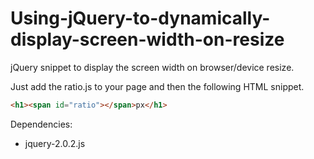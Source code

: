 # Using-jQuery-to-dynamically-display-screen-width-on-resize

jQuery snippet to display the screen width on browser/device resize.

Just add the ratio.js to your page and then the following HTML snippet.

```html
<h1><span id="ratio"></span>px</h1>
```
Dependencies:
- jquery-2.0.2.js
